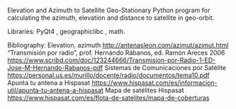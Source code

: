 Elevation and Azimuth to Satellite Geo-Stationary
Python program for calculating the azimuth, elevation and distance to satellite in geo-orbit.

Libraries: PyQt4 , geographiclibc , math.




Bibliography:
Elevation, azimuth
http://antenasleon.com/azimut/azimut.html
“Transmisión por radio”, prof. Hernándo Rábanos, ed. Ramón Areces 2006
https://www.scribd.com/doc/123244666/Transmision-por-Radio-1-ED-Jose-M-Hernando-Rabanos-pdf
Sistemas de Comunicaciones por Satélite
https://personal.us.es/murillo/docente/radio/documentos/tema10.pdf
Apunta tu antena a Hispasat
https://www.hispasat.com/es/informacion-util/apunta-tu-antena-a-hispasat
Mapa de satélites Hispasat
https://www.hispasat.com/es/flota-de-satelites/mapa-de-coberturas
